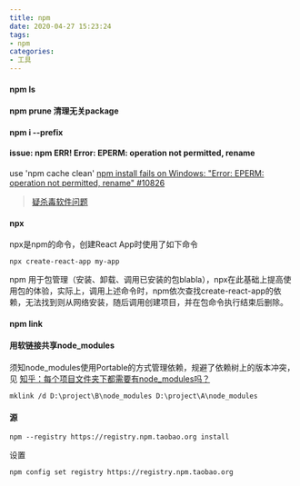 ```yaml
---
title: npm
date: 2020-04-27 15:23:24
tags:
- npm
categories: 
- 工具
---
```

#### npm ls

#### npm prune 清理无关package

#### npm i --prefix


#### issue: npm ERR! Error: EPERM: operation not permitted, rename

use 'npm cache clean'
[npm install fails on Windows: "Error: EPERM: operation not permitted, rename" #10826](https://github.com/npm/npm/issues/10826)
> [疑杀毒软件问题](https://github.com/expo/create-react-native-app/issues/191#issuecomment-304073970)

#### npx
npx是npm的命令，创建React App时使用了如下命令
```
npx create-react-app my-app
```
npm 用于包管理（安装、卸载、调用已安装的包blabla），npx在此基础上提高使用包的体验，实际上，调用上述命令时，npm依次查找create-react-app的依赖，无法找到则从网络安装，随后调用创建项目，并在包命令执行结束后删除。
#### npm link
#### 用软链接共享node_modules
须知node_modules使用Portable的方式管理依赖，规避了依赖树上的版本冲突，见 [知乎：每个项目文件夹下都需要有node_modules吗？](https://www.zhihu.com/question/55089754/answer/145129917)
```
mklink /d D:\project\B\node_modules D:\project\A\node_modules
```

#### 源
```
npm --registry https://registry.npm.taobao.org install 
```
设置
```
npm config set registry https://registry.npm.taobao.org
```
